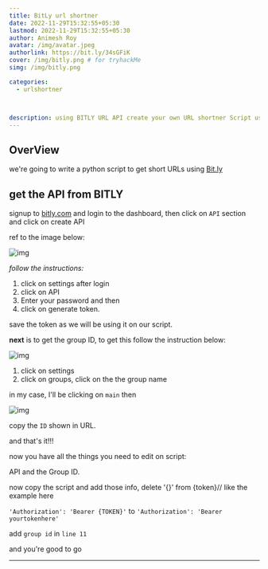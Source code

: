 ```yaml
---
title: BitLy url shortner
date: 2022-11-29T15:32:55+05:30
lastmod: 2022-11-29T15:32:55+05:30
author: Animesh Roy
avatar: /img/avatar.jpeg
authorlink: https://bit.ly/34sGFiK
cover: /img/bitly.png # for tryhackMe
simg: /img/bitly.png

categories:
  - urlshortner



description: using BITLY URL API create your own URL shortner Script using Python.
---
```


## OverView

we're going to write a python script to get short URLs using [Bit.ly](https://bit.ly/) 



## get the API from BITLY 


signup to [bitly.com](bitly.com) and login to the dashboard, then click on `API` section and click on create API 

ref to the image below: 

![img](https://i.imgur.com/lsjJQTc.png)

*follow the instructions:*

1. click on settings after login
2. click on API
3. Enter your password and then 
4. click on generate token. 

save the token as we will be using it on our script. 

**next** is to get the group ID, to get this follow the instruction below: 

![img](https://i.imgur.com/pxZuERt.png)

1. click on settings 
2. click on groups, click on the the group name  

in my case, I'll be clicking on `main` then 

![img](https://i.imgur.com/3Xh9TUm.png)

copy the `ID` shown in URL. 

and that's it!!! 

now you have all the things you need to edit on script:

API and the Group ID. 

now copy the script and add those info, delete '{}' from {token}// like the example here

 `'Authorization': 'Bearer {TOKEN}'` to  `'Authorization': 'Bearer yourtokenhere'` 

add `group id` in `line 11`

and you're good to go

<script src="https://gist.github.com/anir0y/8eddd0af1cedd35ae8304237452fd92e.js"></script>


---
<!-- Google Ads -->
<script async src="https://pagead2.googlesyndication.com/pagead/js/adsbygoogle.js"></script>
<ins class="adsbygoogle"
     style="display:block; text-align:center;"
     data-ad-layout="in-article"
     data-ad-format="fluid"
     data-ad-client="ca-pub-3526678290068011"
     data-ad-slot="7160066188"></ins>
<script>
     (adsbygoogle = window.adsbygoogle || []).push({});
</script>
<!-- END -->

<script data-name="BMC-Widget" data-cfasync="false" src="https://cdnjs.buymeacoffee.com/1.0.0/widget.prod.min.js" data-id="anir0y" data-description="Support me on Buy me a coffee!" data-message="" data-color="#5F7FFF" data-position="Right" data-x_margin="18" data-y_margin="18"></script>

<!-- EOF -->
